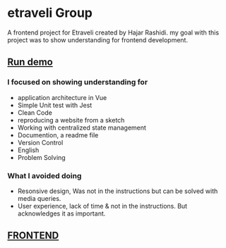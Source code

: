# etraveli Group
A frontend project for Etraveli created by Hajar Rashidi. 
my goal with this project was to show understanding for frontend development.

## [Run demo](https://etraveli.netlify.com/)

### I focused on showing understanding for
- application architecture in Vue
- Simple Unit test with Jest
- Clean Code
- reproducing a website from a sketch
- Working with centralized state management
- Documention, a readme file
- Version Control
- English
- Problem Solving

### What I avoided doing
- Resonsive design, Was not in the instructions but can be solved with media queries. 
- User experience, lack of time & not in the instructions. But acknowledges it as important.

## [FRONTEND](https://github.com/hajarrashidi/etraveliGroup/tree/master/frontend)
